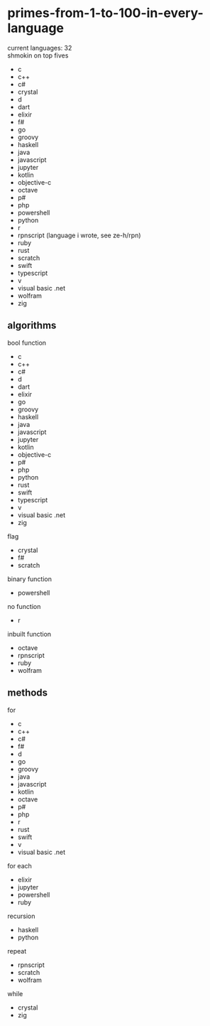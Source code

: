 # primes-from-1-to-100-in-every-language
current languages: 32
<br>shmokin on top fives
- c
- c++
- c#
- crystal
- d
- dart
- elixir
- f#
- go
- groovy
- haskell
- java
- javascript
- jupyter
- kotlin
- objective-c
- octave
- p#
- php
- powershell
- python
- r
- rpnscript (language i wrote, see ze-h/rpn)
- ruby
- rust
- scratch
- swift
- typescript
- v
- visual basic .net
- wolfram
- zig

## algorithms
bool function
- c
- c++
- c#
- d
- dart
- elixir
- go
- groovy
- haskell
- java
- javascript
- jupyter
- kotlin
- objective-c
- p#
- php
- python
- rust
- swift
- typescript
- v
- visual basic .net
- zig

flag
- crystal
- f#
- scratch

binary function
- powershell

no function
- r

inbuilt function
- octave
- rpnscript
- ruby
- wolfram

## methods
for
- c
- c++
- c#
- f#
- d
- go
- groovy
- java
- javascript
- kotlin
- octave
- p#
- php
- r
- rust
- swift
- v
- visual basic .net

for each
- elixir
- jupyter
- powershell
- ruby

recursion
- haskell
- python

repeat
- rpnscript
- scratch
- wolfram

while
- crystal
- zig